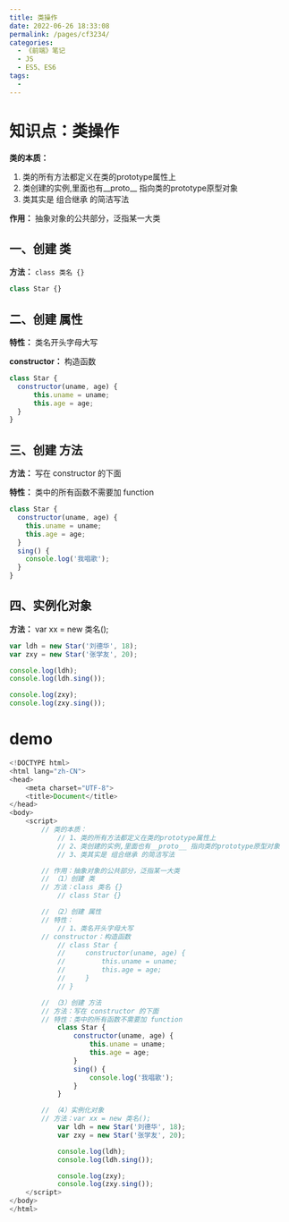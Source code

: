 ```yaml
---
title: 类操作
date: 2022-06-26 18:33:08
permalink: /pages/cf3234/
categories:
  - 《前端》笔记
  - JS
  - ES5、ES6
tags:
  - 
---
```

# 知识点：类操作

**类的本质：**
1. 类的所有方法都定义在类的prototype属性上
2. 类创建的实例,里面也有__proto__ 指向类的prototype原型对象
3. 类其实是 组合继承 的简洁写法

**作用：** 抽象对象的公共部分，泛指某一大类

## 一、创建 类

**方法：** `class 类名 {}`

```js
class Star {}
```

## 二、创建 属性

**特性：** 类名开头字母大写

**constructor：** 构造函数

```js
class Star {
  constructor(uname, age) {
      this.uname = uname;
      this.age = age;
  }
}
```

## 三、创建 方法

**方法：** 写在 constructor 的下面

**特性：** 类中的所有函数不需要加 function

```js
class Star {
  constructor(uname, age) {
    this.uname = uname;
    this.age = age;
  }
  sing() {
    console.log('我唱歌');
  }
}
```

## 四、实例化对象

**方法：** var xx = new 类名();

```js
var ldh = new Star('刘德华', 18);
var zxy = new Star('张学友', 20);

console.log(ldh);
console.log(ldh.sing());

console.log(zxy);
console.log(zxy.sing());
```

# demo
```js
<!DOCTYPE html>
<html lang="zh-CN">
<head>
    <meta charset="UTF-8">
    <title>Document</title>
</head>
<body>
    <script>
        // 类的本质：
            // 1、类的所有方法都定义在类的prototype属性上
            // 2、类创建的实例,里面也有__proto__ 指向类的prototype原型对象
            // 3、类其实是 组合继承 的简洁写法

        // 作用：抽象对象的公共部分，泛指某一大类
        // （1）创建 类
        // 方法：class 类名 {}
            // class Star {}

        // （2）创建 属性
        // 特性：
            // 1、类名开头字母大写
        // constructor：构造函数
            // class Star {
            //     constructor(uname, age) {
            //         this.uname = uname;
            //         this.age = age;
            //     }
            // }

        // （3）创建 方法
        // 方法：写在 constructor 的下面
        // 特性：类中的所有函数不需要加 function
            class Star {
                constructor(uname, age) {
                    this.uname = uname;
                    this.age = age;
                }
                sing() {
                    console.log('我唱歌');
                }
            }

        // （4）实例化对象
        // 方法：var xx = new 类名();
            var ldh = new Star('刘德华', 18);
            var zxy = new Star('张学友', 20);

            console.log(ldh);
            console.log(ldh.sing());

            console.log(zxy);
            console.log(zxy.sing());
    </script>
</body>
</html>
```